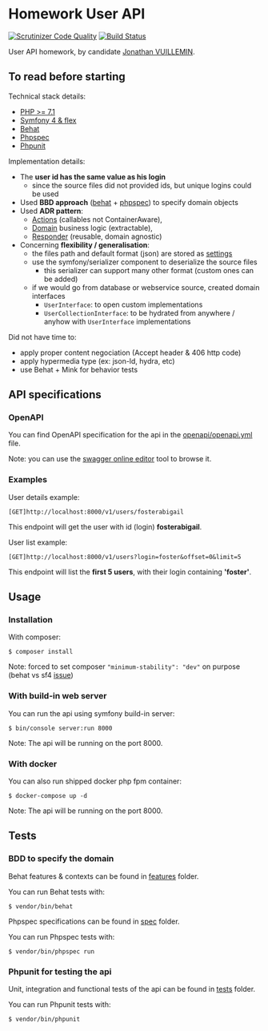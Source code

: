 # Homework User API

[![Scrutinizer Code Quality](https://scrutinizer-ci.com/g/ekkinox/hw-user-api/badges/quality-score.png?b=master)](https://scrutinizer-ci.com/g/ekkinox/hw-user-api/?branch=master)
[![Build Status](https://scrutinizer-ci.com/g/ekkinox/hw-user-api/badges/build.png?b=master)](https://scrutinizer-ci.com/g/ekkinox/hw-user-api/build-status/master)

User API homework, by candidate [Jonathan VUILLEMIN](mailto:ekkinox@gmail.com).

## To read before starting

Technical stack details:
- [PHP >= 7.1](http://php.net/supported-versions.php)
- [Symfony 4 & flex](https://symfony.com/)
- [Behat](http://behat.org/en/latest/)
- [Phpspec](http://www.phpspec.net/en/stable/)
- [Phpunit](https://phpunit.de/)

Implementation details:
- The **user id has the same value as his login**
    - since the source files did not provided ids, but unique logins could be used
- Used **BBD approach** ([behat](features) + [phpspec](spec)) to specify domain objects
- Used **ADR pattern**:
    - [Actions](src/Action) (callables not ContainerAware),
    - [Domain](src/Domain) business logic (extractable),
    - [Responder](src/Responder) (reusable, domain agnostic)
- Concerning **flexibility / generalisation**:
    - the files path and default format (json) are stored as [settings](config/packages/parameters.yaml)
    - use the symfony/serializer component to deserialize the source files
        - this serializer can support many other format (custom ones can be added)
    - if we would go from database or webservice source, created domain interfaces
        - `UserInterface`: to open custom implementations
        - `UserCollectionInterface`: to be hydrated from anywhere / anyhow with `UserInterface` implementations

Did not have time to:
- apply proper content negociation (Accept header & 406 http code)
- apply hypermedia type (ex: json-ld, hydra, etc)
- use Behat + Mink for behavior tests

## API specifications

### OpenAPI

You can find OpenAPI specification for the api in the [openapi/openapi.yml](openapi/openapi.yml) file.

Note: you can use the [swagger online editor](https://editor.swagger.io) tool to browse it.

### Examples

User details example:
```
[GET]http://localhost:8000/v1/users/fosterabigail
```
This endpoint will get the user with id (login) **fosterabigail**.

User list example:
```
[GET]http://localhost:8000/v1/users?login=foster&offset=0&limit=5
```
This endpoint will list the **first 5 users**, with their login containing **'foster'**.

## Usage

### Installation

With composer:
```
$ composer install
```
Note: forced to set composer `"minimum-stability": "dev"` on purpose (behat vs sf4 [issue](https://github.com/Behat/Behat/issues/1174))

### With build-in web server

You can run the api using symfony build-in server:
```
$ bin/console server:run 8000
```
Note: The api will be running on the port 8000.

### With docker

You can also run shipped docker php fpm container:
```
$ docker-compose up -d
```
Note: The api will be running on the port 8000.

## Tests

### BDD to specify the domain

Behat features & contexts can be found in [features](features) folder.

You can run Behat tests with:
```
$ vendor/bin/behat
```

Phpspec specifications can be found in [spec](spec) folder.

You can run Phpspec tests with:
```
$ vendor/bin/phpspec run
```

### Phpunit for testing the api

Unit, integration and functional tests of the api can be found in [tests](tests) folder.

You can run Phpunit tests with:
```
$ vendor/bin/phpunit
```
